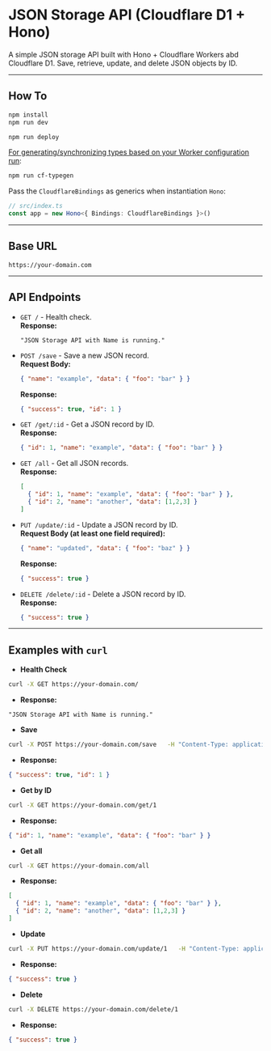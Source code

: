 # JSON Storage API (Cloudflare D1 + Hono)
A simple JSON storage API built with Hono + Cloudflare Workers abd Cloudflare D1.
Save, retrieve, update, and delete JSON objects by ID.

---

## How To
```txt
npm install
npm run dev
```

```txt
npm run deploy
```

[For generating/synchronizing types based on your Worker configuration run](https://developers.cloudflare.com/workers/wrangler/commands/#types):

```txt
npm run cf-typegen
```

Pass the `CloudflareBindings` as generics when instantiation `Hono`:

```ts
// src/index.ts
const app = new Hono<{ Bindings: CloudflareBindings }>()
```

---

## Base URL
```
https://your-domain.com
```

---

## API Endpoints

- `GET /` - Health check.  
  **Response:** 
  ```str
  "JSON Storage API with Name is running."
  ```

- `POST /save` - Save a new JSON record.  
  **Request Body:**
  ```json
  { "name": "example", "data": { "foo": "bar" } }
  ```  
  **Response:**
  ```json
  { "success": true, "id": 1 }
  ```

- `GET /get/:id` - Get a JSON record by ID.  
  **Response:**
  ```json
  { "id": 1, "name": "example", "data": { "foo": "bar" } }
  ```

- `GET /all` - Get all JSON records.  
  **Response:**
  ```json
  [
    { "id": 1, "name": "example", "data": { "foo": "bar" } },
    { "id": 2, "name": "another", "data": [1,2,3] }
  ]
  ```

- `PUT /update/:id` - Update a JSON record by ID.  
  **Request Body (at least one field required):**
  ```json
  { "name": "updated", "data": { "foo": "baz" } }
  ```  
  **Response:**
  ```json
  { "success": true }
  ```

- `DELETE /delete/:id` - Delete a JSON record by ID.  
  **Response:**
  ```json
  { "success": true }
  ```

---

## Examples with `curl`

- **Health Check**
```bash
curl -X GET https://your-domain.com/
```
- **Response:**
```str
"JSON Storage API with Name is running."
```

- **Save**
```bash
curl -X POST https://your-domain.com/save   -H "Content-Type: application/json"   -d '{"name":"example","data":{"foo":"bar"}}'
```
- **Response:**
```json
{ "success": true, "id": 1 }
```

- **Get by ID**
```bash
curl -X GET https://your-domain.com/get/1
```
- **Response:**
```json
{ "id": 1, "name": "example", "data": { "foo": "bar" } }
```

- **Get all**
```bash
curl -X GET https://your-domain.com/all
```
- **Response:**
```json
[
  { "id": 1, "name": "example", "data": { "foo": "bar" } },
  { "id": 2, "name": "another", "data": [1,2,3] }
]
```

- **Update**
```bash
curl -X PUT https://your-domain.com/update/1   -H "Content-Type: application/json"   -d '{"name":"updated","data":{"foo":"baz"}}'
```
- **Response:**
```json
{ "success": true }
```

- **Delete**
```bash
curl -X DELETE https://your-domain.com/delete/1
```
- **Response:**
```json
{ "success": true }
```